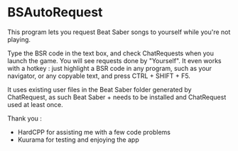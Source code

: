 # BSAutoRequest
This program lets you request Beat Saber songs to yourself while you're not playing.

Type the BSR code in the text box, and check ChatRequests when you launch the game. You will see requests done by "Yourself".
It even works with a hotkey : just highlight a BSR code in any program, such as your navigator, or any copyable text, and press CTRL + SHIFT + F5.

It uses existing user files in the Beat Saber folder generated by ChatRequest, as such Beat Saber + needs to be installed and ChatRequest used at least once.

Thank you :
- HardCPP for assisting me with a few code problems
- Kuurama for testing and enjoying the app
